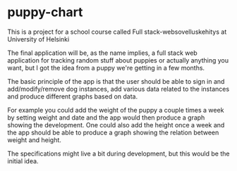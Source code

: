 # puppy-chart
This is a project for a school course called Full stack-websovelluskehitys at University of Helsinki

The final application will be, as the name implies, a full stack web application for tracking random stuff about puppies or actually anything you want, but I got the idea from a puppy we're getting in a few months.

The basic principle of the app is that the user should be able to sign in and add/modify/remove dog instances, add various data related to the instances and produce different graphs based on data.

For example you could add the weight of the puppy a couple times a week by setting weight and date and the app would then produce a graph showing the development. One could also add the height once a week and the app should be able to produce a graph showing the relation between weight and height.

The specifications might live a bit during development, but this would be the initial idea.
